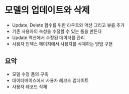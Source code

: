 # 모델의 업데이트와 삭제

- Update, Delete 함수를 위한 라우트와 액션 그리고 뷰를 추가
- 기존 사용자의 속성을 수정할 수 있는 폼을 만든다
- Update 액션에서 수정된 데이터를 관리
- 사용자 인덱스 페이지에서 사용자를 삭제하는 방법 구현

## 요악

- 모델 수정 폼의 구촉
- 데이터베이스에서 사용자 레코드 업데이트
- 사용자 레코드 삭제
